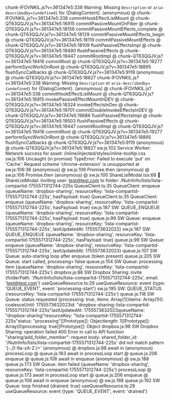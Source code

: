chunk-IFOVNKIL.js?v=361347e5:338 Warning: Missing `Description` or `aria-describedby={undefined}` for {DialogContent}.
(anonymous) @ chunk-IFOVNKIL.js?v=361347e5:338
commitHookEffectListMount @ chunk-QT63QQJV.js?v=361347e5:16915
commitPassiveMountOnFiber @ chunk-QT63QQJV.js?v=361347e5:18156
commitPassiveMountEffects_complete @ chunk-QT63QQJV.js?v=361347e5:18129
commitPassiveMountEffects_begin @ chunk-QT63QQJV.js?v=361347e5:18119
commitPassiveMountEffects @ chunk-QT63QQJV.js?v=361347e5:18109
flushPassiveEffectsImpl @ chunk-QT63QQJV.js?v=361347e5:19490
flushPassiveEffects @ chunk-QT63QQJV.js?v=361347e5:19447
commitRootImpl @ chunk-QT63QQJV.js?v=361347e5:19416
commitRoot @ chunk-QT63QQJV.js?v=361347e5:19277
performSyncWorkOnRoot @ chunk-QT63QQJV.js?v=361347e5:18895
flushSyncCallbacks @ chunk-QT63QQJV.js?v=361347e5:9119
(anonymous) @ chunk-QT63QQJV.js?v=361347e5:18627
chunk-IFOVNKIL.js?v=361347e5:338 Warning: Missing `Description` or `aria-describedby={undefined}` for {DialogContent}.
(anonymous) @ chunk-IFOVNKIL.js?v=361347e5:338
commitHookEffectListMount @ chunk-QT63QQJV.js?v=361347e5:16915
invokePassiveEffectMountInDEV @ chunk-QT63QQJV.js?v=361347e5:18324
invokeEffectsInDev @ chunk-QT63QQJV.js?v=361347e5:19701
commitDoubleInvokeEffectsInDEV @ chunk-QT63QQJV.js?v=361347e5:19686
flushPassiveEffectsImpl @ chunk-QT63QQJV.js?v=361347e5:19503
flushPassiveEffects @ chunk-QT63QQJV.js?v=361347e5:19447
commitRootImpl @ chunk-QT63QQJV.js?v=361347e5:19416
commitRoot @ chunk-QT63QQJV.js?v=361347e5:19277
performSyncWorkOnRoot @ chunk-QT63QQJV.js?v=361347e5:18895
flushSyncCallbacks @ chunk-QT63QQJV.js?v=361347e5:9119
(anonymous) @ chunk-QT63QQJV.js?v=361347e5:18627
sw.js:102 Service Worker: Network success for asset: /inline/injected/styles/inline-tooltip.css
sw.js:106 Uncaught (in promise) TypeError: Failed to execute 'put' on 'Cache': Request scheme 'chrome-extension' is unsupported
at sw.js:106:36
(anonymous) @ sw.js:106
Promise.then
(anonymous) @ sw.js:106
Promise.then
(anonymous) @ sw.js:100
ShareListModal.tsx:66 🔗 ShareListModal: Inviting user: test@test.com to folder: /NutriInfo/lists/lista-compartid-1755571312744-225s
QueueClient.ts:35 QueueClient: enqueue {queueName: 'dropbox-sharing', resourceKey: 'lista-compartid-1755571312744-225s', hasPayload: true}
QueueClient.ts:35 QueueClient: enqueue {queueName: 'dropbox-sharing', resourceKey: 'lista-compartid-1755571312744-225s', hasPayload: true}
sw.js:187 SW: QUEUE_ENQUEUE {queueName: 'dropbox-sharing', resourceKey: 'lista-compartid-1755571312744-225s', hasPayload: true}
queue.js:99 SW Queue: enqueue {queueName: 'dropbox-sharing', resourceKey: 'lista-compartid-1755571312744-225s', lastUpdatedAt: 1755573632022}
sw.js:187 SW: QUEUE_ENQUEUE {queueName: 'dropbox-sharing', resourceKey: 'lista-compartid-1755571312744-225s', hasPayload: true}
queue.js:99 SW Queue: enqueue {queueName: 'dropbox-sharing', resourceKey: 'lista-compartid-1755571312744-225s', lastUpdatedAt: 1755573632023}
queue.js:107 SW Queue: auto-starting loop after enqueue (token present)
queue.js:205 SW Queue: start called, processing= false
queue.js:154 SW Queue: processing item {queueName: 'dropbox-sharing', resourceKey: 'lista-compartid-1755571312744-225s'}
dropbox.js:86 SW Dropbox Sharing: invite {folderPath: '/NutriInfo/lists/lista-compartid-1755571312744-225s', email: 'test@test.com'}
useQueueResource.ts:29 useQueueResource: event {type: 'QUEUE_EVENT', event: 'processing-start'}
sw.js:195 SW: QUEUE_STATUS {resourceKey: 'lista-compartid-1755571312744-225s'}
queue.js:118 SW Queue: status requested {processing: true, items: Array(1)}items: Array(1)0: coalesceUntil: 1755573632023id: "dropbox-sharing::lista-compartid-1755571312744-225s"lastUpdatedAt: 1755573632023queueName: "dropbox-sharing"resourceKey: "lista-compartid-1755571312744-225s"status: "processing"[[Prototype]]: Objectlength: 1[[Prototype]]: Array(0)processing: true[[Prototype]]: Object
dropbox.js:98 SW Dropbox Sharing: operation failed 400 Error in call to API function "sharing/add_folder_member": request body: shared_folder_id: '/NutriInfo/lists/lista-compartid-1755571312744-225s' did not match pattern '[-_0-9a-zA-Z:]+'
(anonymous) @ dropbox.js:98
await in (anonymous)
processLoop @ queue.js:163
await in processLoop
start @ queue.js:206
enqueue @ queue.js:108
await in enqueue
(anonymous) @ sw.js:188
queue.js:173 SW Queue: item failed {queueName: 'dropbox-sharing', resourceKey: 'lista-compartid-1755571312744-225s'}
processLoop @ queue.js:173
await in processLoop
start @ queue.js:206
enqueue @ queue.js:108
await in enqueue
(anonymous) @ sw.js:188
queue.js:192 SW Queue: loop finished {drained: true}
useQueueResource.ts:29 useQueueResource: event {type: 'QUEUE_EVENT', event: 'drained'}
